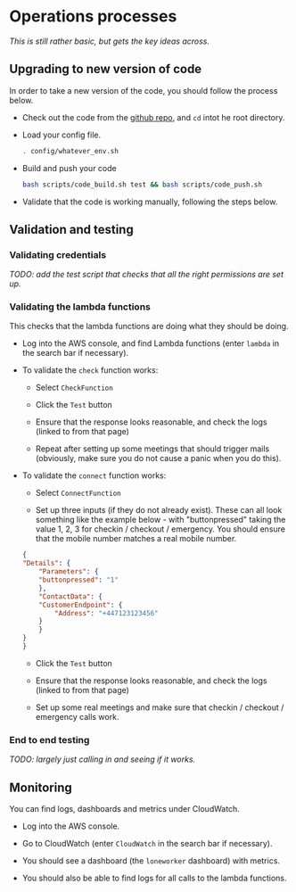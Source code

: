 # Operations processes

*This is still rather basic, but gets the key ideas across.*

## Upgrading to new version of code

In order to take a new version of the code, you should follow the process below.

- Check out the code from the [github repo](https://github.com/Scottish-Tech-Army/seescape-lone-working), and `cd` intot he root directory.

- Load your config file.

    ~~~bash
    . config/whatever_env.sh
    ~~~

- Build and push your code

    ~~~bash
    bash scripts/code_build.sh test && bash scripts/code_push.sh
    ~~~

- Validate that the code is working manually, following the steps below.

## Validation and testing

### Validating credentials

*TODO: add the test script that checks that all the right permissions are set up.*

### Validating the lambda functions

This checks that the lambda functions are doing what they should be doing.

- Log into the AWS console, and find Lambda functions (enter `lambda` in the search bar if necessary).

- To validate the `check` function works:

    - Select `CheckFunction`

    - Click the `Test` button

    - Ensure that the response looks reasonable, and check the logs (linked to from that page)

    - Repeat after setting up some meetings that should trigger mails (obviously, make sure you do not cause a panic when you do this).

- To validate the `connect` function works:

    - Select `ConnectFunction`

    - Set up three inputs (if they do not already exist). These can all look something like the example below - with "buttonpressed" taking the value 1, 2, 3 for checkin / checkout / emergency. You should ensure that the mobile number matches a real mobile number.

    ~~~json
    {
    "Details": {
        "Parameters": {
        "buttonpressed": "1"
        },
        "ContactData": {
        "CustomerEndpoint": {
            "Address": "+447123123456"
        }
        }
    }
    }
    ~~~

    - Click the `Test` button

    - Ensure that the response looks reasonable, and check the logs (linked to from that page)

    - Set up some real meetings and make sure that checkin / checkout / emergency calls work.

### End to end testing

*TODO: largely just calling in and seeing if it works.*

## Monitoring

You can find logs, dashboards and metrics under CloudWatch.

- Log into the AWS console.

- Go to CloudWatch (enter `CloudWatch` in the search bar if necessary).

- You should see a dashboard (the `loneworker` dashboard) with metrics.

- You should also be able to find logs for all calls to the lambda functions.
